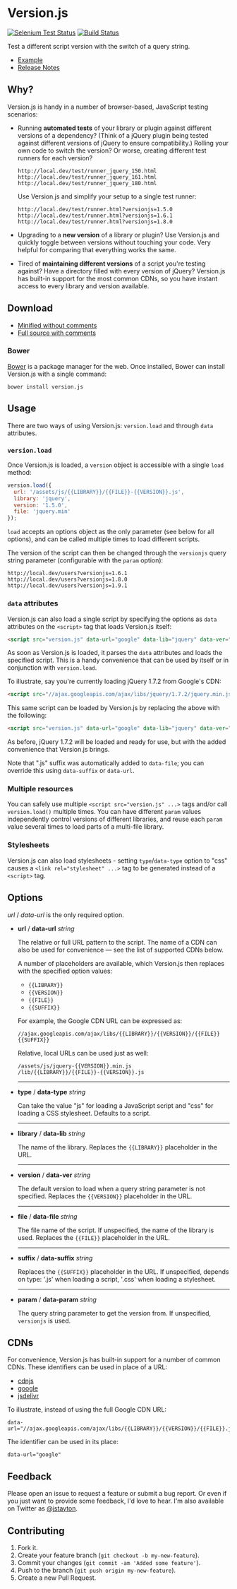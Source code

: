 Version.js
==========

[![Selenium Test Status](https://saucelabs.com/buildstatus/versionjs)](https://saucelabs.com/u/versionjs)
[![Build Status](https://secure.travis-ci.org/jstayton/version.js.png?branch=master)](https://travis-ci.org/jstayton/version.js)

Test a different script version with the switch of a query string.

*   [Example](http://jstayton.github.io/version.js)
*   [Release Notes](https://github.com/jstayton/version.js/wiki/Release-Notes)

Why?
----

Version.js is handy in a number of browser-based, JavaScript testing scenarios:

*   Running **automated tests** of your library or plugin against different
    versions of a dependency? (Think of a jQuery plugin being tested against
    different versions of jQuery to ensure compatibility.) Rolling your own code
    to switch the version? Or worse, creating different test runners for each
    version?

        http://local.dev/test/runner_jquery_150.html
        http://local.dev/test/runner_jquery_161.html
        http://local.dev/test/runner_jquery_180.html

    Use Version.js and simplify your setup to a single test runner:

        http://local.dev/test/runner.html?versionjs=1.5.0
        http://local.dev/test/runner.html?versionjs=1.6.1
        http://local.dev/test/runner.html?versionjs=1.8.0

*   Upgrading to a **new version** of a library or plugin? Use Version.js and
    quickly toggle between versions without touching your code. Very helpful for
    comparing that everything works the same.

*   Tired of **maintaining different versions** of a script you're testing
    against? Have a directory filled with every version of jQuery? Version.js
    has built-in support for the most common CDNs, so you have instant access to
    every library and version available.

Download
--------

*   [Minified without comments](https://raw.github.com/jstayton/version.js/master/build/version.min.js)
*   [Full source with comments](https://raw.github.com/jstayton/version.js/master/build/version.js)

### Bower

[Bower](http://bower.io) is a package manager for the web. Once installed, Bower
can install Version.js with a single command:

    bower install version.js

Usage
-----

There are two ways of using Version.js: `version.load` and through `data`
attributes.

### `version.load`

Once Version.js is loaded, a `version` object is accessible with a single `load`
method:

```javascript
version.load({
  url: '/assets/js/{{LIBRARY}}/{{FILE}}-{{VERSION}}.js',
  library: 'jquery',
  version: '1.5.0',
  file: 'jquery.min'
});
```

`load` accepts an options object as the only parameter (see below for all
options), and can be called multiple times to load different scripts.

The version of the script can then be changed through the `versionjs` query
string parameter (configurable with the `param` option):

    http://local.dev/users?versionjs=1.6.1
    http://local.dev/users?versionjs=1.8.0
    http://local.dev/users?versionjs=1.9.1

### `data` attributes

Version.js can also load a single script by specifying the options as `data`
attributes on the `<script>` tag that loads Version.js itself:

```html
<script src="version.js" data-url="google" data-lib="jquery" data-ver="1.5.0" data-file="jquery.min"></script>
```

As soon as Version.js is loaded, it parses the `data` attributes and loads the
specified script. This is a handy convenience that can be used by itself or in
conjunction with `version.load`.

To illustrate, say you're currently loading jQuery 1.7.2 from Google's CDN:

```html
<script src="//ajax.googleapis.com/ajax/libs/jquery/1.7.2/jquery.min.js"></script>
```

This same script can be loaded by Version.js by replacing the above with the
following:

```html
<script src="version.js" data-url="google" data-lib="jquery" data-ver="1.7.2" data-file="jquery.min"></script>
```

As before, jQuery 1.7.2 will be loaded and ready for use, but with the added
convenience that Version.js brings.

Note that ".js" suffix was automatically added to `data-file`; you can override
this using `data-suffix` or `data-url`.

### Multiple resources

You can safely use multiple `<script src="version.js" ...>` tags and/or call
`version.load()` multiple times.  You can have different `param` values
independently control versions of different libraries, and reuse each `param`
value several times to load parts of a multi-file library.

### Stylesheets

Version.js can also load stylesheets - setting `type`/`data-type` option to
"css" causes a `<link rel="stylesheet" ...>` tag to be generated instead of a
`<script>` tag.

Options
-------

_url_ / _data-url_ is the only required option.

*   **url** / **data-url** _string_

    The relative or full URL pattern to the script. The name of a CDN can also
    be used for convenience — see the list of supported CDNs below.

    A number of placeholders are available, which Version.js then replaces with
    the specified option values:

    *   `{{LIBRARY}}`
    *   `{{VERSION}}`
    *   `{{FILE}}`
    *   `{{SUFFIX}}`

    For example, the Google CDN URL can be expressed as:

        //ajax.googleapis.com/ajax/libs/{{LIBRARY}}/{{VERSION}}/{{FILE}}{{SUFFIX}}

    Relative, local URLs can be used just as well:

        /assets/js/jquery-{{VERSION}}.min.js
        /lib/{{LIBRARY}}/{{FILE}}-{{VERSION}}.js

    ----------------------------------------------------------------------------

*   **type** / **data-type** _string_

    Can take the value "js" for loading a JavaScript script and "css" for
    loading a CSS stylesheet.  Defaults to a script.

    ----------------------------------------------------------------------------
*   **library** / **data-lib** _string_

    The name of the library. Replaces the `{{LIBRARY}}` placeholder in the URL.

    ----------------------------------------------------------------------------
*   **version** / **data-ver** _string_

    The default version to load when a query string parameter is not specified.
    Replaces the `{{VERSION}}` placeholder in the URL.

    ----------------------------------------------------------------------------
*   **file** / **data-file** _string_

    The file name of the script. If unspecified, the name of the library is
    used. Replaces the `{{FILE}}` placeholder in the URL.

    ----------------------------------------------------------------------------
*   **suffix** / **data-suffix** _string_

    Replaces the `{{SUFFIX}}` placeholder in the URL.  If unspecified, depends
    on type: '.js' when loading a script, '.css' when loading a stylesheet.

    ----------------------------------------------------------------------------
*   **param** / **data-param** _string_

    The query string parameter to get the version from. If unspecified,
    `versionjs` is used.

CDNs
----

For convenience, Version.js has built-in support for a number of common CDNs.
These identifiers can be used in place of a URL:

*   [cdnjs](http://cdnjs.com)
*   [google](https://developers.google.com/speed/libraries/)
*   [jsdelivr](http://www.jsdelivr.com)

To illustrate, instead of using the full Google CDN URL:

    data-url="//ajax.googleapis.com/ajax/libs/{{LIBRARY}}/{{VERSION}}/{{FILE}}.js"

The identifier can be used in its place:

    data-url="google"

Feedback
--------

Please open an issue to request a feature or submit a bug report. Or even if
you just want to provide some feedback, I'd love to hear. I'm also available on
Twitter as [@jstayton](http://twitter.com/jstayton).

Contributing
------------

1.  Fork it.
2.  Create your feature branch (`git checkout -b my-new-feature`).
3.  Commit your changes (`git commit -am 'Added some feature'`).
4.  Push to the branch (`git push origin my-new-feature`).
5.  Create a new Pull Request.

